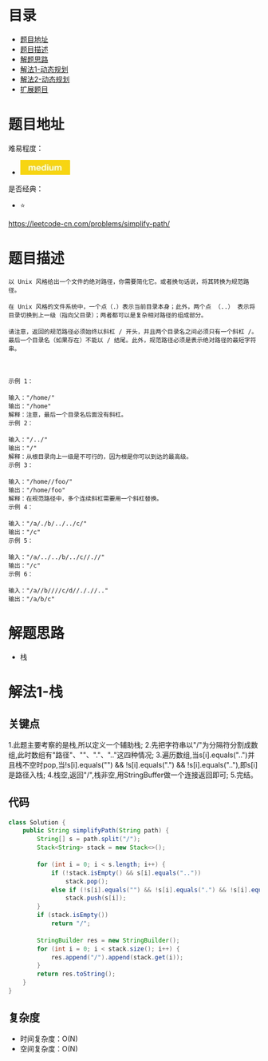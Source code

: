 # 目录
* [题目地址](#题目地址)
* [题目描述](#题目描述)
* [解题思路](#解题思路)
* [解法1-动态规划](#解法1-动态规划)
* [解法2-动态规划](#解法2-动态规划)
* [扩展题目](#扩展题目)



# 题目地址
难易程度：
- ![medium.jpg](../.images/medium.jpg)

是否经典：
- ⭐️

https://leetcode-cn.com/problems/simplify-path/

# 题目描述
```text
以 Unix 风格给出一个文件的绝对路径，你需要简化它。或者换句话说，将其转换为规范路径。

在 Unix 风格的文件系统中，一个点（.）表示当前目录本身；此外，两个点 （..） 表示将目录切换到上一级（指向父目录）；两者都可以是复杂相对路径的组成部分。

请注意，返回的规范路径必须始终以斜杠 / 开头，并且两个目录名之间必须只有一个斜杠 /。最后一个目录名（如果存在）不能以 / 结尾。此外，规范路径必须是表示绝对路径的最短字符串。

 

示例 1：

输入："/home/"
输出："/home"
解释：注意，最后一个目录名后面没有斜杠。
示例 2：

输入："/../"
输出："/"
解释：从根目录向上一级是不可行的，因为根是你可以到达的最高级。
示例 3：

输入："/home//foo/"
输出："/home/foo"
解释：在规范路径中，多个连续斜杠需要用一个斜杠替换。
示例 4：

输入："/a/./b/../../c/"
输出："/c"
示例 5：

输入："/a/../../b/../c//.//"
输出："/c"
示例 6：

输入："/a//b////c/d//././/.."
输出："/a/b/c"
```


# 解题思路
- 栈




# 解法1-栈
## 关键点
1.此题主要考察的是栈,所以定义一个辅助栈;
2.先把字符串以"/"为分隔符分割成数组,此时数组有"路径"、""、"."、".."这四种情况;
3.遍历数组,当s[i].equals("..")并且栈不空时pop,当!s[i].equals("") && !s[i].equals(".") && !s[i].equals(".."),即s[i]是路径入栈;
4.栈空,返回"/",栈非空,用StringBuffer做一个连接返回即可;
5.完结。


## 代码
```java
class Solution {
    public String simplifyPath(String path) {
        String[] s = path.split("/");
        Stack<String> stack = new Stack<>();

        for (int i = 0; i < s.length; i++) {
            if (!stack.isEmpty() && s[i].equals(".."))
                stack.pop();
            else if (!s[i].equals("") && !s[i].equals(".") && !s[i].equals(".."))
                stack.push(s[i]);
        }
        if (stack.isEmpty())
            return "/";

        StringBuilder res = new StringBuilder();
        for (int i = 0; i < stack.size(); i++) {
            res.append("/").append(stack.get(i));
        }
        return res.toString();
    }
}
```


## 复杂度
- 时间复杂度：O(N)
- 空间复杂度：O(N)